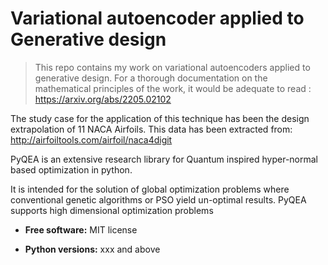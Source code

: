 # Variational autoencoder applied to Generative design
> This repo contains my work on variational autoencoders applied to generative design. For a thorough documentation on the mathematical principles of the work, it would be adequate to read : https://arxiv.org/abs/2205.02102

The study case for the application of this technique has been the design extrapolation of 11 NACA Airfoils. This data has been extracted from: http://airfoiltools.com/airfoil/naca4digit 

PyQEA is an extensive research library for Quantum inspired hyper-normal based
optimization in python. 

It is intended for the solution of global optimization problems where conventional 
genetic algorithms or PSO yield un-optimal results. PyQEA supports high dimensional optimization problems

* **Free software:** MIT license

* **Python versions:** xxx and above

